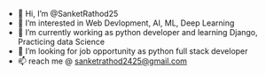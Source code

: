 - 👋 Hi, I’m @SanketRathod25
- 👀 I’m interested in  Web Devlopment, AI, ML, Deep Learning
- 🌱 I’m currently working as python developer and learning Django, Practicing data Science
- 💞️ I’m looking for job opportunity as python full stack developer
- 📫 reach me @ sanketrathod2425@gmail.com

<!---
SanketRathod25/SanketRathod25 is a ✨ special ✨ repository because its `README.md` (this file) appears on your GitHub profile.
You can click the Preview link to take a look at your changes.
--->
